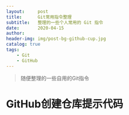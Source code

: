 ```yaml
---
layout:     post
title:      Git常用指令整理
subtitle:   整理的一些个人常用的 Git 指令
date:       2020-04-15
author:
header-img: img/post-bg-github-cup.jpg
catalog: true
tags:
    - Git
    - GitHub
---
```


>随便整理的一些自用的Git指令


# GitHub创建仓库提示代码
